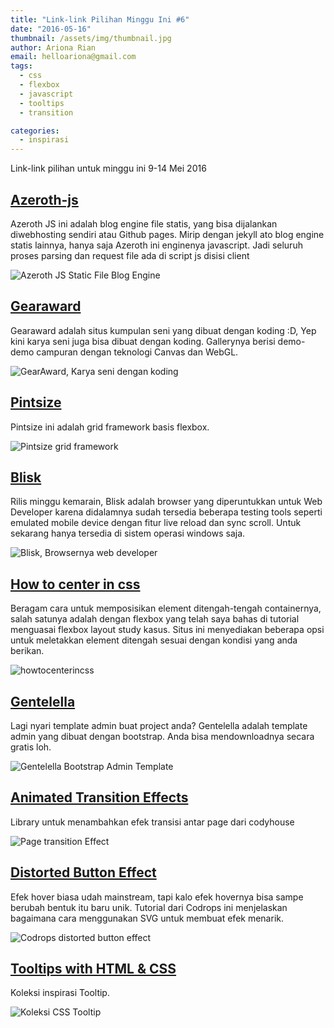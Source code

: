 ```yaml
---
title: "Link-link Pilihan Minggu Ini #6"
date: "2016-05-16"
thumbnail: /assets/img/thumbnail.jpg
author: Ariona Rian
email: helloariona@gmail.com
tags: 
  - css
  - flexbox
  - javascript
  - tooltips
  - transition

categories: 
  - inspirasi
---
```


Link-link pilihan untuk minggu ini 9-14 Mei 2016

## [Azeroth-js](https://github.com/huytd/azeroth-js)

Azeroth JS ini adalah blog engine file statis, yang bisa dijalankan diwebhosting sendiri atau Github pages. Mirip dengan jekyll ato blog engine statis lainnya, hanya saja Azeroth ini enginenya javascript. Jadi seluruh proses parsing dan request file ada di script js disisi client

![Azeroth JS Static File Blog Engine](/assets/img/azeroth.png)

## [Gearaward](http://gearaward.com/inspiration.html)

Gearaward adalah situs kumpulan seni yang dibuat dengan koding :D, Yep kini karya seni juga bisa dibuat dengan koding. Gallerynya berisi demo-demo campuran dengan teknologi Canvas dan WebGL.

![GearAward, Karya seni dengan koding](/assets/img/gearaward.png)

## [Pintsize](http://pintsize.io/)

Pintsize ini adalah grid framework basis flexbox.

![Pintsize grid framework](/assets/img/pintsize.png)

## [Blisk](http://blisk.io)

Rilis minggu kemarain, Blisk adalah browser yang diperuntukkan untuk Web Developer karena didalamnya sudah tersedia beberapa testing tools seperti emulated mobile device dengan fitur live reload dan sync scroll. Untuk sekarang hanya tersedia di sistem operasi windows saja.

![Blisk, Browsernya web developer](/assets/img/blisk.png)

## [How to center in css](http://howtocenterincss.com/)

Beragam cara untuk memposisikan element ditengah-tengah containernya, salah satunya adalah dengan flexbox yang telah saya bahas di tutorial menguasai flexbox layout study kasus. Situs ini menyediakan beberapa opsi untuk meletakkan element ditengah sesuai dengan kondisi yang anda berikan.

![howtocenterincss](/assets/img/howtocenterincss.png)

## [Gentelella](https://github.com/puikinsh/gentelella) 

Lagi nyari template admin buat project anda? Gentelella adalah template admin yang dibuat dengan bootstrap. Anda bisa mendownloadnya secara gratis loh.

![Gentelella Bootstrap Admin Template](/assets/img/gentelella.png)

## [Animated Transition Effects](https://codyhouse.co/gem/animated-transition-effects/)

Library untuk menambahkan efek transisi antar page dari codyhouse

![Page transition Effect](/assets/img/cody-houst-transition-effect.png)

## [Distorted Button Effect](http://tympanus.net/codrops/2016/05/11/distorted-button-effects-with-svg-filters/)

Efek hover biasa udah mainstream, tapi kalo efek hovernya bisa sampe berubah bentuk itu baru unik. Tutorial dari Codrops ini menjelaskan bagaimana cara menggunakan SVG untuk membuat efek menarik.

![Codrops distorted button effect](/assets/img/codrops-button-effect.png)

## [Tooltips with HTML & CSS](http://cssparadise.com/post/144311144563/tooltips-with-html-and-css)

Koleksi inspirasi Tooltip.

![Koleksi CSS Tooltip](/assets/img/css-tooltips.png)

